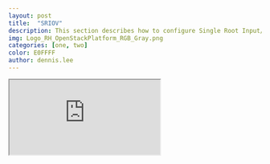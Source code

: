 ```yaml
---
layout: post
title:  "SRIOV"
description: This section describes how to configure Single Root Input/Output Virtualization (SRIOV) compute node in Red Hat OpenStack version 13.
img: Logo_RH_OpenStackPlatform_RGB_Gray.png
categories: [one, two]
color: E0FFFF
author: dennis.lee
---
```




<iframe src="https://docs.google.com/document/d/e/2PACX-1vS21ICNIu2culcc1W69JRg0abQQutKRgbOikojQOZG_fKEHv8s9ak8X3Ys4KLUJJhwz2VQ4WvogxPoH/pub?embedded=true"></iframe>


